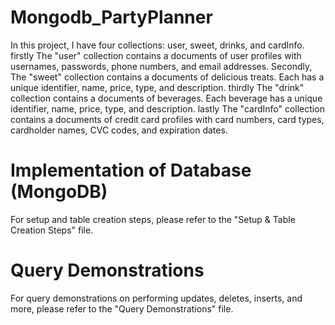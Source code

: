# Mongodb_PartyPlanner
In this project, I have four collections: user, sweet, drinks, and cardInfo. firstly The "user" collection contains a documents of user profiles with usernames, passwords, phone numbers, and email addresses. Secondly, The "sweet" collection contains a documents of delicious treats. Each has a unique identifier, name, price, type, and description. thirdly The "drink" collection contains a documents of beverages. Each beverage has a unique identifier, name, price, type, and description. lastly The "cardInfo" collection contains a documents of credit card profiles with card numbers, card types, cardholder names, CVC codes, and expiration dates.

# Implementation of Database (MongoDB)
For setup and table creation steps, please refer to the "Setup & Table Creation Steps" file.

# Query Demonstrations
For query demonstrations on performing updates, deletes, inserts, and more, please refer to the "Query Demonstrations" file.





